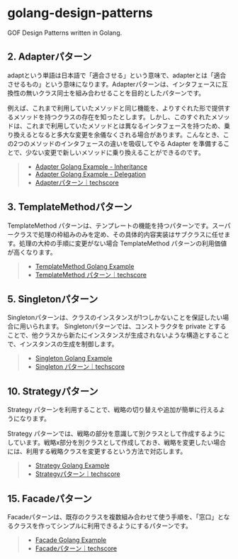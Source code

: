 # golang-design-patterns
GOF Design Patterns written in Golang.


## 2. Adapterパターン

adaptという単語は日本語で「適合させる」という意味で、adapterとは「適合させるもの」という意味になります。Adapterパターンは、インタフェースに互換性の無いクラス同士を組み合わせることを目的としたパターンです。

例えば、これまで利用していたメソッドと同じ機能を、よりすぐれた形で提供するメソッドを持つクラスの存在を知ったとします。しかし、このすぐれたメソッドは、これまで利用していたメソッドとは異なるインタフェースを持つため、乗り換えるとなると多大な変更を余儀なくされる場合があります。こんなとき、この2つのメソッドのインタフェースの違いを吸収してやる Adapter を準備することで、少ない変更で新しいメソッドに乗り換えることができるのです。

> - [Adapter Golang Example - Inheritance](./adapter/adapter_inheritance.go)
> - [Adapter Golang Example - Delegation](./adapter/adapter_delegation.go)
> - [Adapterパターン｜techscore](http://www.techscore.com/tech/DesignPattern/Adapter/Adapter1.html/)

## 3. TemplateMethodパターン

TemplateMethod パターンは、テンプレートの機能を持つパターンです。スーパークラスで処理の枠組みのみを定め、その具体的内容実装はサブクラスに任せます。処理の大枠の手順に変更がない場合 TemplateMethod パターンの利用価値が高くなります。

> - [TemplateMethod Golang Example](./template_method/template_method.go)
> - [TemplateMethod パターン｜techscore](http://www.techscore.com/tech/DesignPattern/TemplateMethod.html/)

## 5. Singletonパターン
Singletonパターンは、クラスのインスタンスが1つしかないことを保証したい場合に用いられます。 Singletonパターンでは、コンストラクタを private とすることで、他クラスから新たにインスタンスが生成されないような構造とすることで、インスタンスの生成を制御します。

> - [Singleton Golang Example](./singleton/singleton.go)
> - [Singleton パターン｜techscore](http://www.techscore.com/tech/DesignPattern/Singleton.html/)

## 10. Strategyパターン
Strategy パターンを利用することで、戦略の切り替えや追加が簡単に行えるようになります。

Strategy パターンでは、戦略の部分を意識して別クラスとして作成するようにしています。戦略x部分を別クラスとして作成しておき、戦略を変更したい場合には、利用する戦略クラスを変更するという方法で対応します。

> - [Strategy Golang Example](./strategy/strategy.go)
> - [Strategyパターン｜techscore](http://www.techscore.com/tech/DesignPattern/Strategy.html/)


## 15. Facadeパターン

Facadeパターンは、既存のクラスを複数組み合わせて使う手順を、「窓口」となるクラスを作ってシンプルに利用できるようにするパターンです。

> - [Facade Golang Example](./facade/facade.go)
> - [Facadeパターン｜techscore](http://www.techscore.com/tech/DesignPattern/Facade.html/)
